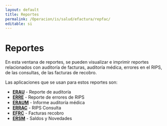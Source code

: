 ```yaml
---
layout: default
title: Reportes
permalink: /Operacion/is/salud/efactura/repfac/
editable: si
---
```


# Reportes    

En esta ventana de reportes, se pueden visualizar e imprimir reportes relacionados con auditoría de facturas, auditoría médica, errores en el RIPS, de las consultas, de las facturas de recobro.   

Las aplicaciones que se usan para estos reportes son:   

* [**ERAU**](https://docs.oasiscom.com/Operacion/is/salud/efactura/repfac/erau) - Reporte de auditoría  
* [**ERRE**](https://docs.oasiscom.com/Operacion/is/salud/efactura/repfac/erre) - Reporte de errores de RIPS  
* [**ERAUM**](https://docs.oasiscom.com/Operacion/is/salud/efactura/repfac/eraum) - Informe auditoría médica    
* [**ERRAC**](https://docs.oasiscom.com/Operacion/is/salud/efactura/repfac/errac) - RIPS Consulta     
* [**EFRC**](https://docs.oasiscom.com/Operacion/is/salud/efactura/repfac/efrc) - Facturas recobro    
* [**ERSM**](https://docs.oasiscom.com/Operacion/is/salud/efactura/repfac/ersm) - Saldos y Novedades  

